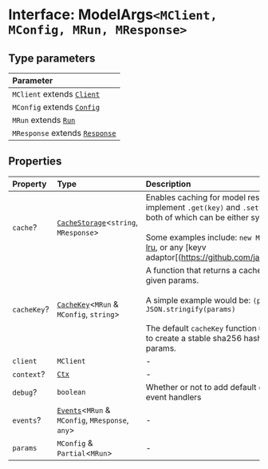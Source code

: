 # Interface: ModelArgs`<MClient, MConfig, MRun, MResponse>`

## Type parameters

| Parameter |
| :------ |
| `MClient` extends [`Client`](../namespaces/Model/namespaces/Base/type-aliases/Client.md) |
| `MConfig` extends [`Config`](../namespaces/Model/namespaces/Base/interfaces/Config.md) |
| `MRun` extends [`Run`](../namespaces/Model/namespaces/Base/interfaces/Run.md) |
| `MResponse` extends [`Response`](../namespaces/Model/namespaces/Base/interfaces/Response.md) |

## Properties

| Property | Type | Description | Source |
| :------ | :------ | :------ | :------ |
| `cache`? | [`CacheStorage`](../type-aliases/CacheStorage.md)\<`string`, `MResponse`\> | Enables caching for model responses. Must implement `.get(key)` and `.set(key, value)`, both of which can be either sync or async.<br /><br />Some examples include: `new Map()`, [quick-lru](https://github.com/sindresorhus/quick-lru), or any [keyv adaptor[(https://github.com/jaredwray/keyv). | [src/model/model.ts:29](https://github.com/dexaai/llm-tools/blob/2b78745/src/model/model.ts#L29) |
| `cacheKey`? | [`CacheKey`](../type-aliases/CacheKey.md)\<`MRun` & `MConfig`, `string`\> | A function that returns a cache key for the given params.<br /><br />A simple example would be: `(params) => JSON.stringify(params)`<br /><br />The default `cacheKey` function uses [hash-obj](https://github.com/sindresorhus/hash-obj) to create a stable sha256 hash of the params. | [src/model/model.ts:23](https://github.com/dexaai/llm-tools/blob/2b78745/src/model/model.ts#L23) |
| `client` | `MClient` | - | [src/model/model.ts:30](https://github.com/dexaai/llm-tools/blob/2b78745/src/model/model.ts#L30) |
| `context`? | [`Ctx`](../namespaces/Model/type-aliases/Ctx.md) | - | [src/model/model.ts:31](https://github.com/dexaai/llm-tools/blob/2b78745/src/model/model.ts#L31) |
| `debug`? | `boolean` | Whether or not to add default `console.log` event handlers | [src/model/model.ts:35](https://github.com/dexaai/llm-tools/blob/2b78745/src/model/model.ts#L35) |
| `events`? | [`Events`](../namespaces/Model/interfaces/Events.md)\<`MRun` & `MConfig`, `MResponse`, `any`\> | - | [src/model/model.ts:33](https://github.com/dexaai/llm-tools/blob/2b78745/src/model/model.ts#L33) |
| `params` | `MConfig` & `Partial`\<`MRun`\> | - | [src/model/model.ts:32](https://github.com/dexaai/llm-tools/blob/2b78745/src/model/model.ts#L32) |
